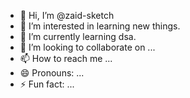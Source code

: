 - 👋 Hi, I’m @zaid-sketch
- 👀 I’m interested in learning new things.
- 🌱 I’m currently learning dsa.
- 💞️ I’m looking to collaborate on ...
- 📫 How to reach me ...
- 😄 Pronouns: ...
- ⚡ Fun fact: ...

<!---
zaid-sketch/zaid-sketch is a ✨ special ✨ repository because its `README.md` (this file) appears on your GitHub profile.
You can click the Preview link to take a look at your changes.
--->
